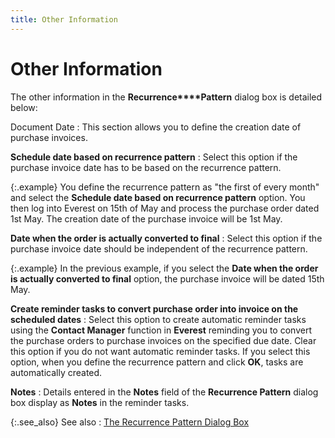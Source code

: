 ```yaml
---
title: Other Information
---
```


# Other Information


The other information in the **Recurrence****Pattern** dialog box is detailed  below:


Document Date
: This section allows you to define the creation date  of purchase invoices.


**Schedule date based on recurrence pattern**
: Select this option if the purchase invoice date  has to be based on the recurrence pattern.


{:.example}
You define the recurrence pattern as "the  first of every month" and select the **Schedule 
 date based on recurrence pattern** option. You then log into Everest  on 15th of May and process the purchase order dated 1st May. The creation  date of the purchase invoice will be 1st May.


**Date when the order is actually converted to  final**
: Select this option if the purchase invoice date  should be independent of the recurrence pattern.


{:.example}
In the previous example, if you select the  **Date when the order is actually converted 
 to final** option, the purchase invoice will be dated 15th May.


**Create reminder tasks to convert purchase order  into invoice on the scheduled dates**
: Select this option to create automatic reminder  tasks using the **Contact Manager**  function in **Everest** reminding  you to convert the purchase orders to purchase invoices on the specified  due date. Clear this option if you do not want automatic reminder tasks.  If you select this option, when you define the recurrence pattern and  click **OK**, tasks are automatically  created.


**Notes**
: Details entered  in the **Notes** field of the **Recurrence Pattern** dialog box display  as **Notes** in the reminder tasks.


{:.see_also}
See also
: [The  Recurrence Pattern Dialog Box]({{site.pp_baseurl}}/purc-proc/recur-pmnts/define-recurrence-pattern/the_recurrence_pattern_dialog_box_purchase_orders_contents.html)
